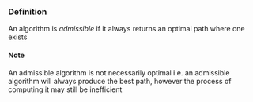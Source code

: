 ### Definition
An algorithm is *admissible* if it always returns an optimal path where one exists
#### Note
An admissible algorithm is not necessarily optimal
	i.e. an admissible algorithm will always produce the best path, however the process of computing it may still be inefficient